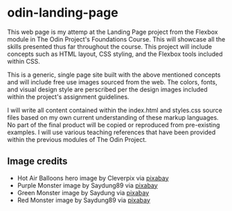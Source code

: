 # odin-landing-page

This web page is my attemp at the Landing Page project from the Flexbox module in The Odin Project's Foundations Course. This will showcase all the skills presented thus far throughout the course. This project will include concepts such as HTML layout, CSS styling, and the Flexbox tools included within CSS.

This is a generic, single page site built with the above mentioned concepts and will include free use images sourced from the web. The colors, fonts, and visual design style are perscribed per the design images included within the project's assignment guidelines.

I will write all content contained within the index.html and styles.css source files based on my own current understanding of these markup languages. No part of the final product will be copied or reproduced from pre-existing examples. I will use various teaching references that have been provided within the previous modules of The Odin Project.

## Image credits
- Hot Air Balloons hero image by Cleverpix via [pixabay](https://pixabay.com/photos/sky-hot-air-balloons-sunset-1373167/)
- Purple Monster image by Saydung89 via [pixabay](https://pixabay.com/illustrations/monster-character-cute-animal-6255501/)
- Green Monster image by Saydung via [pixabay](https://pixabay.com/vectors/monster-character-cartoon-creature-5734475/)
- Red Monster image by Saydung89 via [pixabay](https://pixabay.com/illustrations/fan-hot-monster-electric-6032154/)